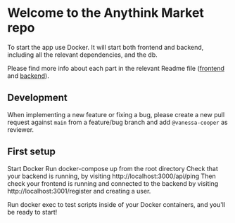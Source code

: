 # Welcome to the Anythink Market repo

To start the app use Docker. It will start both frontend and backend, including all the relevant dependencies, and the db.

Please find more info about each part in the relevant Readme file ([frontend](frontend/readme.md) and [backend](backend/README.md)).

## Development

When implementing a new feature or fixing a bug, please create a new pull request against `main` from a feature/bug branch and add `@vanessa-cooper` as reviewer.

## First setup

Start Docker
Run docker-compose up  from the root directory
Check that your backend is running, by visiting http://localhost:3000/api/ping
Then check your frontend is running and connected to the backend by visiting http://localhost:3001/register and creating a user.

Run docker exec to test scripts inside of your Docker containers, and you'll be ready to start!
